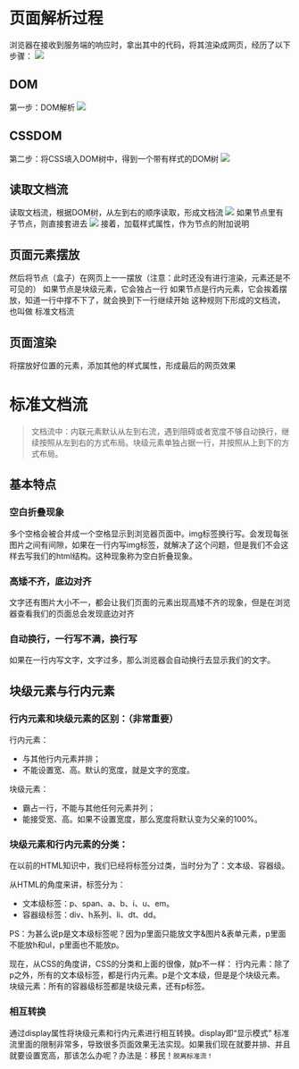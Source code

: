 # 页面解析过程

浏览器在接收到服务端的响应时，拿出其中的代码，将其渲染成网页，经历了以下步骤：
![](https://img2018.cnblogs.com/blog/1446249/201912/1446249-20191220090644950-664754484.png)

## DOM
第一步：DOM解析
![](https://img2018.cnblogs.com/blog/1446249/201912/1446249-20191220090822263-940162389.png)

## CSSDOM
第二步：将CSS填入DOM树中，得到一个带有样式的DOM树
![](https://img2018.cnblogs.com/blog/1446249/201912/1446249-20191220090911726-212720125.png)

## 读取文档流
读取文档流，根据DOM树，从左到右的顺序读取，形成文档流
![](https://img2018.cnblogs.com/blog/1446249/201912/1446249-20191220091217207-843016854.png)
如果节点里有子节点，则直接套进去
![](https://img2018.cnblogs.com/blog/1446249/201912/1446249-20191220091239677-1777540972.png)
接着，加载样式属性，作为节点的附加说明

## 页面元素摆放

然后将节点（盒子）在网页上一一摆放（注意：此时还没有进行渲染，元素还是不可见的）
如果节点是块级元素，它会独占一行
如果节点是行内元素，它会挨着摆放，知道一行中撑不下了，就会换到下一行继续开始
这种规则下形成的文档流，也叫做 标准文档流

## 页面渲染
将摆放好位置的元素，添加其他的样式属性，形成最后的网页效果

# 标准文档流
> 文档流中：内联元素默认从左到右流，遇到阻碍或者宽度不够自动换行，继续按照从左到右的方式布局。块级元素单独占据一行，并按照从上到下的方式布局。

## 基本特点
### 空白折叠现象
多个空格会被合并成一个空格显示到浏览器页面中。img标签换行写。会发现每张图片之间有间隙，如果在一行内写img标签，就解决了这个问题，但是我们不会这样去写我们的html结构。这种现象称为空白折叠现象。

### 高矮不齐，底边对齐
文字还有图片大小不一，都会让我们页面的元素出现高矮不齐的现象，但是在浏览器查看我们的页面总会发现底边对齐

### 自动换行，一行写不满，换行写
如果在一行内写文字，文字过多，那么浏览器会自动换行去显示我们的文字。

## 块级元素与行内元素

### 行内元素和块级元素的区别：（非常重要）

行内元素：
* 与其他行内元素并排；
* 不能设置宽、高。默认的宽度，就是文字的宽度。

块级元素：
* 霸占一行，不能与其他任何元素并列；
* 能接受宽、高。如果不设置宽度，那么宽度将默认变为父亲的100%。

### 块级元素和行内元素的分类：

在以前的HTML知识中，我们已经将标签分过类，当时分为了：文本级、容器级。

从HTML的角度来讲，标签分为：
* 文本级标签：p、span、a、b、i、u、em。
* 容器级标签：div、h系列、li、dt、dd。

PS：为甚么说p是文本级标签呢？因为p里面只能放文字&图片&表单元素，p里面不能放h和ul，p里面也不能放p。

现在，从CSS的角度讲，CSS的分类和上面的很像，就p不一样：
行内元素：除了p之外，所有的文本级标签，都是行内元素。p是个文本级，但是是个块级元素。
块级元素：所有的容器级标签都是块级元素，还有p标签。

### 相互转换

通过display属性将块级元素和行内元素进行相互转换。display即“显示模式”
标准流里面的限制非常多，导致很多页面效果无法实现。如果我们现在就要并排、并且就要设置宽高，那该怎么办呢？办法是：移民！`脱离标准流！`